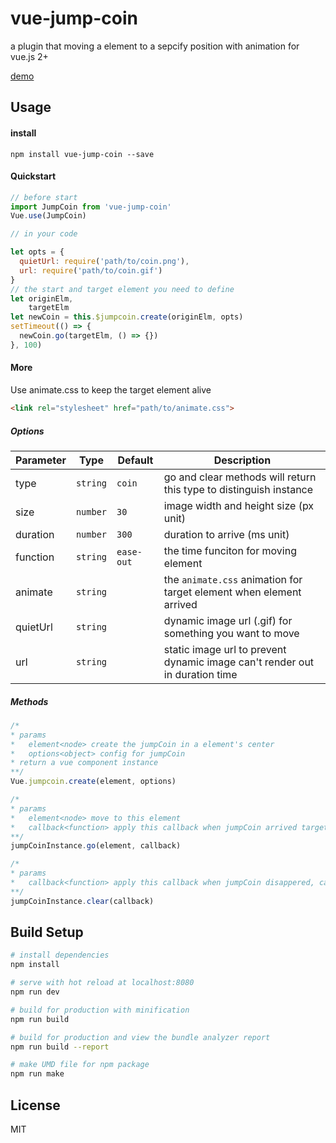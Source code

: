 # vue-jump-coin
a plugin that moving a element to a sepcify position with animation for vue.js 2+

[demo](https://bulatie.github.io/vue-jump-coin/)

## Usage
#### install
`npm install vue-jump-coin --save`
#### Quickstart
```javascript
// before start
import JumpCoin from 'vue-jump-coin'
Vue.use(JumpCoin)
```
```javascript
// in your code

let opts = {
  quietUrl: require('path/to/coin.png'),
  url: require('path/to/coin.gif')
}
// the start and target element you need to define
let originElm,
    targetElm
let newCoin = this.$jumpcoin.create(originElm, opts)
setTimeout(() => {
  newCoin.go(targetElm, () => {})
}, 100)
```

#### More
Use animate.css to keep the target element alive
```html
<link rel="stylesheet" href="path/to/animate.css">
```

##### Options

Parameter | Type |Default| Description
--------- | ---- | ------|-----------
type | `string` | `coin` | go and clear methods will return this type to distinguish instance
size | `number` | `30` | image width and height size (px unit)
duration | `number`| `300` | duration to arrive (ms unit)
function | `string` | `ease-out` | the time funciton for moving element
animate | `string` |  | the `animate.css` animation for target element when element arrived
quietUrl | `string` |  | dynamic image url (.gif) for something you want to move
url | `string` |  | static image url to prevent dynamic image can't render out in duration time

##### Methods

```javascript
/*
* params
*   element<node> create the jumpCoin in a element's center
*   options<object> config for jumpCoin
* return a vue component instance
**/
Vue.jumpcoin.create(element, options)
```

```javascript
/*
* params
*   element<node> move to this element
*   callback<function> apply this callback when jumpCoin arrived target element, callback will pass instance's type back
**/
jumpCoinInstance.go(element, callback)
```

```javascript
/*
* params
*   callback<function> apply this callback when jumpCoin disappered, callback will pass instance's type back
**/
jumpCoinInstance.clear(callback)
```
## Build Setup

``` bash
# install dependencies
npm install

# serve with hot reload at localhost:8080
npm run dev

# build for production with minification
npm run build

# build for production and view the bundle analyzer report
npm run build --report

# make UMD file for npm package
npm run make
```

## License
MIT